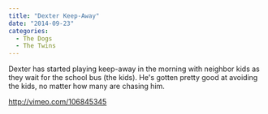 ```yaml
---
title: "Dexter Keep-Away"
date: "2014-09-23"
categories: 
  - The Dogs
  - The Twins
---
```


Dexter has started playing keep-away in the morning with neighbor kids as they wait for the school bus (the kids). He's gotten pretty good at avoiding the kids, no matter how many are chasing him.

http://vimeo.com/106845345
